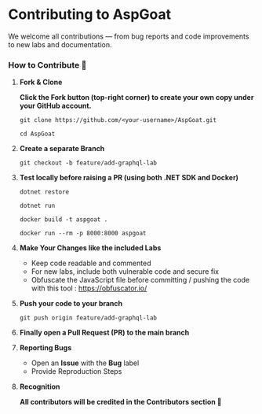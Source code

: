 # Contributing to AspGoat

We welcome all contributions — from bug reports and code improvements to new labs and documentation.

### How to Contribute 🤝
1. **Fork & Clone**

   **Click the Fork button (top-right corner) to create your own copy under your GitHub account.**
   
   ```git clone https://github.com/<your-username>/AspGoat.git```
   
   ```cd AspGoat```

1. **Create a separate Branch**
   
   ```git checkout -b feature/add-graphql-lab```

2. **Test locally before raising a PR (using both .NET SDK and Docker)**

   ```dotnet restore```

   ```dotnet run```

   ```docker build -t aspgoat .```

   ```docker run --rm -p 8000:8000 aspgoat```

3. **Make Your Changes like the included Labs**

   - Keep code readable and commented
   - For new labs, include both vulnerable code and secure fix
   - Obfuscate the JavaScript file before committing / pushing the code with this tool : https://obfuscator.io/
  
4. **Push your code to your branch**

   ```git push origin feature/add-graphql-lab```

5. **Finally open a Pull Request (PR) to the main branch**

6. **Reporting Bugs**

   - Open an **Issue** with the **Bug** label
   - Provide Reproduction Steps
  
7. **Recognition**

   **All contributors will be credited in the Contributors section 🥳**
